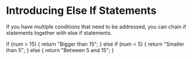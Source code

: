 # Introducing Else If Statements

If you have multiple conditions that need to be addressed, you can chain if statements together with else if statements.

if (num > 15) {
  return "Bigger than 15";
} else if (num < 5) {
  return "Smaller than 5";
} else {
  return "Between 5 and 15";
}
